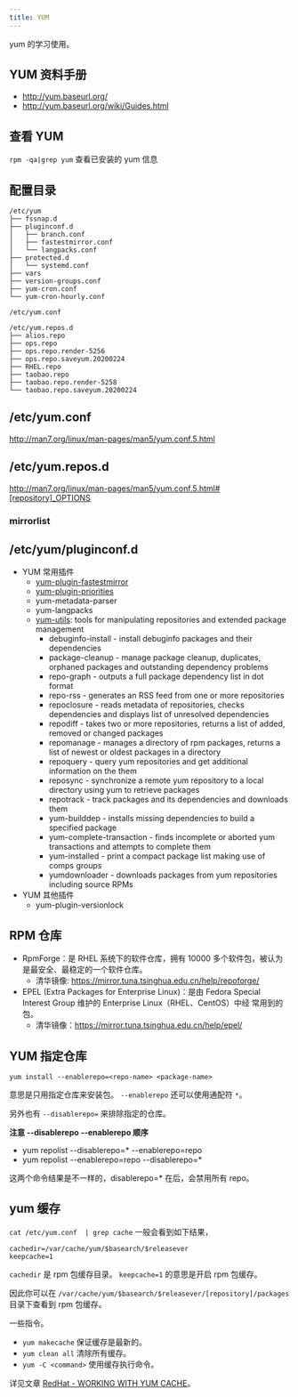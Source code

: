 ```yaml
---
title: YUM
---
```



yum 的学习使用。

## YUM 资料手册

- http://yum.baseurl.org/
- http://yum.baseurl.org/wiki/Guides.html

## 查看 YUM

`rpm -qa|grep yum` 查看已安装的 yum 信息

## 配置目录

```
/etc/yum
├── fssnap.d
├── pluginconf.d
│   ├── branch.conf
│   ├── fastestmirror.conf
│   └── langpacks.conf
├── protected.d
│   └── systemd.conf
├── vars
├── version-groups.conf
├── yum-cron.conf
└── yum-cron-hourly.conf

/etc/yum.conf

/etc/yum.repos.d
├── alios.repo
├── ops.repo
├── ops.repo.render-5256
├── ops.repo.saveyum.20200224
├── RHEL.repo
├── taobao.repo
├── taobao.repo.render-5258
└── taobao.repo.saveyum.20200224
```

## /etc/yum.conf

http://man7.org/linux/man-pages/man5/yum.conf.5.html

## /etc/yum.repos.d

http://man7.org/linux/man-pages/man5/yum.conf.5.html#[repository]_OPTIONS

### mirrorlist


## /etc/yum/pluginconf.d

- YUM 常用插件
  - [yum-plugin-fastestmirror](https://wiki.centos.org/zh/PackageManagement/Yum/FastestMirror)
  - [yum-plugin-priorities](https://wiki.centos.org/zh/PackageManagement/Yum/Priorities)
  - yum-metadata-parser
  - yum-langpacks
  - [yum-utils](https://linux.die.net/man/1/yum-utils): tools for manipulating repositories and extended package management
    - debuginfo-install - install debuginfo packages and their dependencies
    - package-cleanup - manage package cleanup, duplicates, orphaned packages and outstanding dependency problems
    - repo-graph - outputs a full package dependency list in dot format
    - repo-rss - generates an RSS feed from one or more repositories
    - repoclosure - reads metadata of repositories, checks dependencies and displays list of unresolved dependencies
    - repodiff - takes two or more repositories, returns a list of added, removed or changed packages
    - repomanage - manages a directory of rpm packages, returns a list of newest or oldest packages in a directory
    - repoquery - query yum repositories and get additional information on the them
    - reposync - synchronize a remote yum repository to a local directory using yum to retrieve packages
    - repotrack - track packages and its dependencies and downloads them
    - yum-builddep - installs missing dependencies to build a specified package
    - yum-complete-transaction - finds incomplete or aborted yum transactions and attempts to complete them
    - yum-installed - print a compact package list making use of comps groups
    - yumdownloader - downloads packages from yum repositories including source RPMs
- YUM 其他插件
  - yum-plugin-versionlock

## RPM 仓库

- RpmForge：是 RHEL 系统下的软件仓库，拥有 10000 多个软件包，被认为是最安全、最稳定的一个软件仓库。
  - 清华镜像: https://mirror.tuna.tsinghua.edu.cn/help/repoforge/
- EPEL (Extra Packages for Enterprise Linux)：是由 Fedora Special Interest Group 维护的 Enterprise Linux（RHEL、CentOS）中经 常用到的包。
  - 清华镜像：https://mirror.tuna.tsinghua.edu.cn/help/epel/


## YUM 指定仓库

`yum install --enablerepo=<repo-name> <package-name>`

意思是只用指定仓库来安装包。
`--enablerepo` 还可以使用通配符 `*`。

另外也有 `--disablerepo=` 来排除指定的仓库。

**注意 --disablerepo --enablerepo 顺序**

- yum repolist --disablerepo=* --enablerepo=repo
- yum repolist --enablerepo=repo --disablerepo=*

这两个命令结果是不一样的，disablerepo=* 在后，会禁用所有 repo。

## yum 缓存

`cat /etc/yum.conf  | grep cache` 一般会看到如下结果，
```
cachedir=/var/cache/yum/$basearch/$releasever
keepcache=1
```

`cachedir` 是 rpm 包缓存目录。
`keepcache=1` 的意思是开启 rpm 包缓存。

因此你可以在 `/var/cache/yum/$basearch/$releasever/[repository]/packages` 目录下查看到 rpm 包缓存。

一些指令。

- `yum makecache` 保证缓存是最新的。
- `yum clean all` 清除所有缓存。
- `yum -C <command>` 使用缓存执行命令。

详见文章 [RedHat - WORKING WITH YUM CACHE](https://access.redhat.com/documentation/en-us/red_hat_enterprise_linux/6/html/deployment_guide/sec-working_with_yum_cache)。
